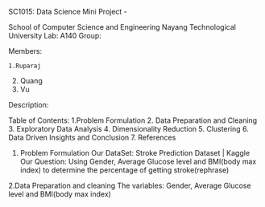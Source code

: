 SC1015: Data Science Mini Project - 

School of Computer Science and Engineering
Nayang Technological University 
Lab: A140
Group:

Members:
	
	1.Ruparaj
2. Quang 
3. Vu

Description:

Table of Contents:
	1.Problem Formulation
	2. Data Preparation and Cleaning
	3. Exploratory Data Analysis
	4. Dimensionality Reduction
	5. Clustering
	6. Data Driven Insights and Conclusion
	7. References


1.  Problem Formulation
Our DataSet: Stroke Prediction Dataset | Kaggle 
Our Question: Using Gender, Average Glucose level and BMI(body max index) to determine the percentage of getting stroke(rephrase)

2.Data Preparation and cleaning
The variables: Gender, Average Glucose level and BMI(body max index)


